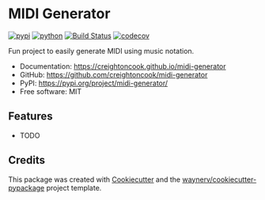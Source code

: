 # MIDI Generator


[![pypi](https://img.shields.io/pypi/v/midi-generator.svg)](https://pypi.org/project/midi-generator/)
[![python](https://img.shields.io/pypi/pyversions/midi-generator.svg)](https://pypi.org/project/midi-generator/)
[![Build Status](https://github.com/creightoncook/midi-generator/actions/workflows/dev.yml/badge.svg)](https://github.com/creightoncook/midi-generator/actions/workflows/dev.yml)
[![codecov](https://codecov.io/gh/creightoncook/midi-generator/branch/main/graphs/badge.svg)](https://codecov.io/github/creightoncook/midi-generator)



Fun project to easily generate MIDI using music notation.    


* Documentation: <https://creightoncook.github.io/midi-generator>
* GitHub: <https://github.com/creightoncook/midi-generator>
* PyPI: <https://pypi.org/project/midi-generator/>
* Free software: MIT


## Features

* TODO

## Credits

This package was created with [Cookiecutter](https://github.com/audreyr/cookiecutter) and the [waynerv/cookiecutter-pypackage](https://github.com/waynerv/cookiecutter-pypackage) project template.
